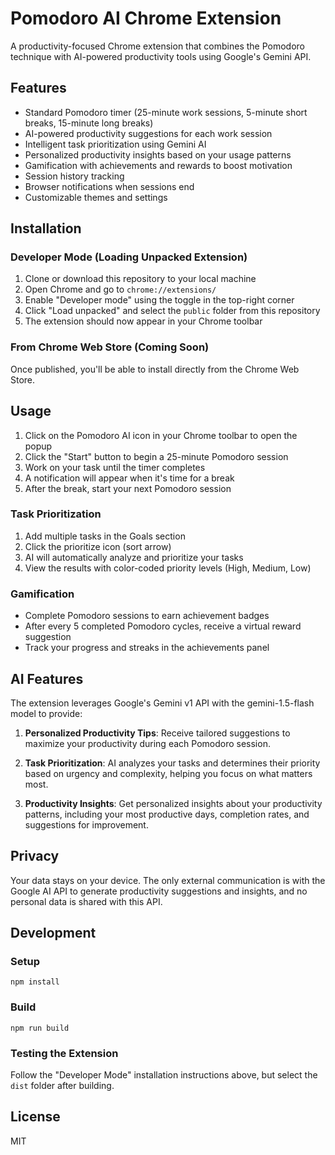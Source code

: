 # Pomodoro AI Chrome Extension

A productivity-focused Chrome extension that combines the Pomodoro technique with AI-powered productivity tools using Google's Gemini API.

## Features

- Standard Pomodoro timer (25-minute work sessions, 5-minute short breaks, 15-minute long breaks)
- AI-powered productivity suggestions for each work session
- Intelligent task prioritization using Gemini AI
- Personalized productivity insights based on your usage patterns
- Gamification with achievements and rewards to boost motivation
- Session history tracking
- Browser notifications when sessions end
- Customizable themes and settings

## Installation

### Developer Mode (Loading Unpacked Extension)

1. Clone or download this repository to your local machine
2. Open Chrome and go to `chrome://extensions/`
3. Enable "Developer mode" using the toggle in the top-right corner
4. Click "Load unpacked" and select the `public` folder from this repository
5. The extension should now appear in your Chrome toolbar

### From Chrome Web Store (Coming Soon)

Once published, you'll be able to install directly from the Chrome Web Store.

## Usage

1. Click on the Pomodoro AI icon in your Chrome toolbar to open the popup
2. Click the "Start" button to begin a 25-minute Pomodoro session
3. Work on your task until the timer completes
4. A notification will appear when it's time for a break
5. After the break, start your next Pomodoro session

### Task Prioritization

1. Add multiple tasks in the Goals section
2. Click the prioritize icon (sort arrow)
3. AI will automatically analyze and prioritize your tasks
4. View the results with color-coded priority levels (High, Medium, Low)

### Gamification

- Complete Pomodoro sessions to earn achievement badges
- After every 5 completed Pomodoro cycles, receive a virtual reward suggestion
- Track your progress and streaks in the achievements panel

## AI Features

The extension leverages Google's Gemini v1 API with the gemini-1.5-flash model to provide:

1. **Personalized Productivity Tips**: Receive tailored suggestions to maximize your productivity during each Pomodoro session.

2. **Task Prioritization**: AI analyzes your tasks and determines their priority based on urgency and complexity, helping you focus on what matters most.

3. **Productivity Insights**: Get personalized insights about your productivity patterns, including your most productive days, completion rates, and suggestions for improvement.

## Privacy

Your data stays on your device. The only external communication is with the Google AI API to generate productivity suggestions and insights, and no personal data is shared with this API.

## Development

### Setup

```
npm install
```

### Build

```
npm run build
```

### Testing the Extension

Follow the "Developer Mode" installation instructions above, but select the `dist` folder after building.

## License

MIT 